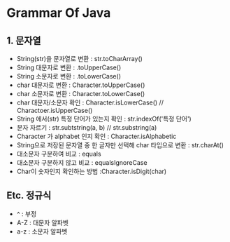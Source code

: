 # Grammar Of Java

## 1. 문자열
- String(str)을 문자열로 변환 : str.toCharArray()
- String 대문자로 변환 : .toUpperCase()
- String 소문자로 변환 : .toLowerCase()
- char 대문자로 변환 : Character.toUpperCase()
- char 소문자로 변환 : Character.toLowerCase()
- char 대문자/소문자 확인 : Character.isLowerCase() // Charactoer.isUpperCase()
- String 에서(str) 특정 단어가 있는지 확인 : str.indexOf('특정 단어')
- 문자 자르기 : str.subtstring(a, b) // str.substring(a)
- Character 가 alphabet 인지 확인 : Character.isAlphabetic
- String으로 저장된 문자열 중 한 글자만 선택해 char 타입으로 변환 : str.charAt()
- 대소문자 구분하여 비교 : equals
- 대소문자 구분하지 않고 비교 : equalsIgnoreCase
- Char이 숫자인지 확인하는 방법 :Character.isDigit(char)


## Etc. 정규식
- ^ : 부정 
- A-Z : 대문자 알파벳
- a-z : 소문자 알파벳